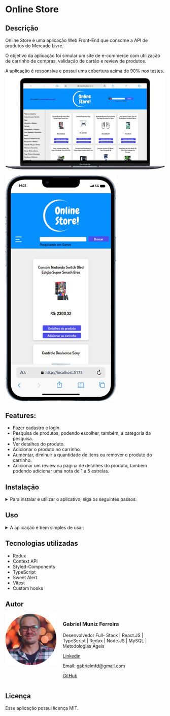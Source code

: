 # Online Store

## Descrição

Online Store é uma aplicação Web Front-End que consome a API de produtos do Mercado Livre.

O objetivo da aplicação foi simular um site de e-commerce com utilização de carrinho de compras, validação de cartão e review de produtos.

A aplicação é responsiva  e possui uma cobertura acima de 90% nos testes.

![note.png](ReadMeImages/note.png)

![phone.png](ReadMeImages/phone.png)

## Features:

- Fazer cadastro e login.
- Pesquisa de produtos, podendo escolher, também, a categoria da pesquisa.
- Ver detalhes do produto.
- Adicionar o produto no carrinho.
- Aumentar, diminuir a quantidade de itens ou remover o produto do carrinho.
- Adicionar um review na página de detalhes do produto, também podendo adicionar uma nota de 1 a 5 estrelas.

## Instalação

<details>
<summary>Para instalar e utilizar o aplicativo, siga os seguintes passos:</summary>
    - É necessário ter o git instalado no computador.
    - Clique no botão verde chamado ‘Code’.
    - Caso tenha uma chave SSH no seu computador, pode escolher a opção SSH.
    - Copie o endereço. Ex.: ‘[git@github.com](mailto:git@github.com):GabrielMunizz/OnlineStore.git’
    - Escolha uma pasta para clonar o projeto.
    - Entre na pasta e abra o terminal.
    - Digite ‘git clone endereço’. Ex.: git clone [git@github.com](mailto:git@github.com):GabrielMunizz/OnlineStore.git
    - Depois de clonar, entre na pasta ‘OnlineStore’ que foi gerada.
    - Abra o terminal e digite ‘npm install’
    - Ao terminar de instalar as dependências, digite ‘npm run dev’ no terminal e o projeto deve rodar no seu navegador automaticamente. 
</details>

## Uso

<details>
<summary>A aplicação é bem simples de usar:</summary>
    - Para fazer cadastro, clique no botão “cadastre-se aqui’ no canto superior esquerdo da tela principal.
    - Para pesquisar, basta digitar na barra de procura o nome do produto e clicar em “Buscar”.
    - Caso tenha encontrado, para ver os detalhes do produto, clique em “Detalhes do produto”.
    - Se tiver interesse em adquirir o produto, clique em “Adicionar ao carrinho”.
    - Caso já possua uma conta cadastrada, também é possível adicionar uma review do produto clicando em “Avaliar” na página de detalhes do produto.
    - Para ver o seu carrinho, clique no ícone de carrinho de compras que se encontra no canto superior direito da tela.
    - Revise os produtos no seu carrinho: caso queira aumentar a quantidade, é só clicar no botão ‘ + ’ ou diminua clicando no botão ‘ - ’.
    - Caso queira retirar algum produto, clique no botão “Remover”.
    - Ao clicar no botão “Finalizar compra”, será redirecionado para uma tela com um formulário para informações de entrega e método de pagamento. Preenchendo o formulário, basta clicar em “Concluir” e será redirecionado para uma tela de conclusão de pedido.
</details>

## Tecnologias utilizadas

- Redux
- Context API
- Styled-Components
- TypeScript
- Sweet Alert
- Vitest
- Custom hooks

## Autor

<div style="display: flex; flex-direction: row;">
    <div style="flex: 1; padding-right: 20px;">
        <img src="ReadMeImages/Foto_fundo_transparente.png" width="250">
    </div>
    <div style="flex: 2;">
        <h3>Gabriel Muniz Ferreira</h3>
        <p>Desenvolvedor Full- Stack | React.JS | TypeScript | Redux | Node.JS | MySQL | Metodologias Ágeis</p>
        <p><a href="https://www.linkedin.com/in/gabriel-muniz-dev/" target="_blank">Linkedin</a></p>
        <p>Email: <a href="mailto:gabrielmfd@gmail.com">gabrielmfd@gmail.com</a></p>
        <p><a href="https://github.com/GabrielMunizz" target="_blank">GitHub</a></p>
    </div>
</div>

## Licença

Esse aplicação possui licença MIT.